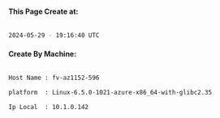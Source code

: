 
   
#### This Page Create at:

```bash

2024-05-29 - 19:16:40 UTC

```

#### Create By Machine:

```bash

Host Name : fv-az1152-596

platform  : Linux-6.5.0-1021-azure-x86_64-with-glibc2.35

Ip Local  : 10.1.0.142

```


